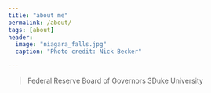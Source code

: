 ```yaml
---
title: "about me"
permalink: /about/
tags: [about]
header:
  image: "niagara_falls.jpg"
  caption: "Photo credit: Nick Becker"

---
```


>Federal Reserve Board of Governors
>3Duke University
